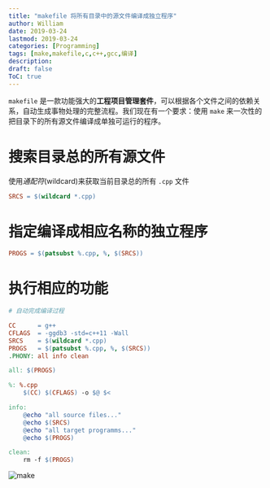 ```yaml
---
title: "makefile 将所有目录中的源文件编译成独立程序"
author: William
date: 2019-03-24
lastmod: 2019-03-24
categories: [Programming]
tags: [make,makefile,c,c++,gcc,编译]
description: 
draft: false
ToC: true
---
```


`makefile` 是一款功能强大的**工程项目管理套件**，可以根据各个文件之间的依赖关系，自动生成事物处理的完整流程。我们现在有一个要求：使用 `make` 来一次性的把目录下的所有源文件编译成单独可运行的程序。

<!--more-->

# 搜索目录总的所有源文件

使用*通配符*(wildcard)来获取当前目录总的所有 `.cpp` 文件

```makefile
SRCS = $(wildcard *.cpp)
```

# 指定编译成相应名称的独立程序

```makefile
PROGS = $(patsubst %.cpp, %, $(SRCS))
```

# 执行相应的功能

```makefile
# 自动完成编译过程

CC      = g++
CFLAGS  = -ggdb3 -std=c++11 -Wall
SRCS    = $(wildcard *.cpp)
PROGS   = $(patsubst %.cpp, %, $(SRCS))
.PHONY: all info clean

all: $(PROGS)

%: %.cpp
	$(CC) $(CFLAGS) -o $@ $<

info:
	@echo "all source files..."
	@echo $(SRCS)
	@echo "all target programms..."
	@echo $(PROGS)

clean:
	rm -f $(PROGS)
```

![make](/images/2019-03-24-makefile-将所有目录中的源文件编译成独立程序/make.gif)

